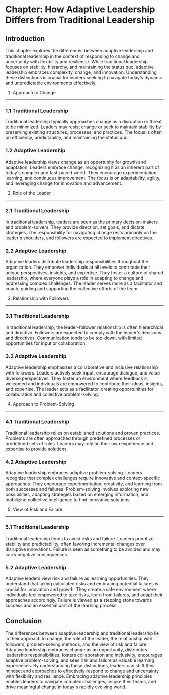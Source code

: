Chapter: How Adaptive Leadership Differs from Traditional Leadership
====================================================================

Introduction
------------

This chapter explores the differences between adaptive leadership and traditional leadership in the context of responding to change and uncertainty with flexibility and resilience. While traditional leadership focuses on stability, hierarchy, and maintaining the status quo, adaptive leadership embraces complexity, change, and innovation. Understanding these distinctions is crucial for leaders seeking to navigate today's dynamic and unpredictable environments effectively.

1. Approach to Change
---------------------

### 1.1 Traditional Leadership

Traditional leadership typically approaches change as a disruption or threat to be minimized. Leaders may resist change or seek to maintain stability by preserving existing structures, processes, and practices. The focus is often on efficiency, predictability, and maintaining the status quo.

### 1.2 Adaptive Leadership

Adaptive leadership views change as an opportunity for growth and adaptation. Leaders embrace change, recognizing it as an inherent part of today's complex and fast-paced world. They encourage experimentation, learning, and continuous improvement. The focus is on adaptability, agility, and leveraging change for innovation and advancement.

2. Role of the Leader
---------------------

### 2.1 Traditional Leadership

In traditional leadership, leaders are seen as the primary decision-makers and problem-solvers. They provide direction, set goals, and dictate strategies. The responsibility for navigating change rests primarily on the leader's shoulders, and followers are expected to implement directives.

### 2.2 Adaptive Leadership

Adaptive leaders distribute leadership responsibilities throughout the organization. They empower individuals at all levels to contribute their unique perspectives, insights, and expertise. They foster a culture of shared leadership, where everyone plays a role in adapting to change and addressing complex challenges. The leader serves more as a facilitator and coach, guiding and supporting the collective efforts of the team.

3. Relationship with Followers
------------------------------

### 3.1 Traditional Leadership

In traditional leadership, the leader-follower relationship is often hierarchical and directive. Followers are expected to comply with the leader's decisions and directives. Communication tends to be top-down, with limited opportunities for input or collaboration.

### 3.2 Adaptive Leadership

Adaptive leadership emphasizes a collaborative and inclusive relationship with followers. Leaders actively seek input, encourage dialogue, and value diverse perspectives. They foster an environment where feedback is welcomed and individuals are empowered to contribute their ideas, insights, and expertise. The leader acts as a facilitator, creating opportunities for collaboration and collective problem-solving.

4. Approach to Problem-Solving
------------------------------

### 4.1 Traditional Leadership

Traditional leadership relies on established solutions and proven practices. Problems are often approached through predefined processes or predefined sets of rules. Leaders may rely on their own experience and expertise to provide solutions.

### 4.2 Adaptive Leadership

Adaptive leadership embraces adaptive problem-solving. Leaders recognize that complex challenges require innovative and context-specific approaches. They encourage experimentation, creativity, and learning from both successes and failures. Problem-solving involves exploring new possibilities, adapting strategies based on emerging information, and mobilizing collective intelligence to find innovative solutions.

5. View of Risk and Failure
---------------------------

### 5.1 Traditional Leadership

Traditional leadership tends to avoid risks and failure. Leaders prioritize stability and predictability, often favoring incremental changes over disruptive innovations. Failure is seen as something to be avoided and may carry negative consequences.

### 5.2 Adaptive Leadership

Adaptive leaders view risk and failure as learning opportunities. They understand that taking calculated risks and embracing potential failures is crucial for innovation and growth. They create a safe environment where individuals feel empowered to take risks, learn from failures, and adapt their approaches accordingly. Failure is viewed as a stepping stone towards success and an essential part of the learning process.

Conclusion
----------

The differences between adaptive leadership and traditional leadership lie in their approach to change, the role of the leader, the relationship with followers, problem-solving methods, and the view of risk and failure. Adaptive leadership embraces change as an opportunity, distributes leadership responsibilities, fosters collaboration and inclusivity, encourages adaptive problem-solving, and sees risk and failure as valuable learning experiences. By understanding these distinctions, leaders can shift their mindset and approaches to effectively respond to change and uncertainty with flexibility and resilience. Embracing adaptive leadership principles enables leaders to navigate complex challenges, inspire their teams, and drive meaningful change in today's rapidly evolving world.
